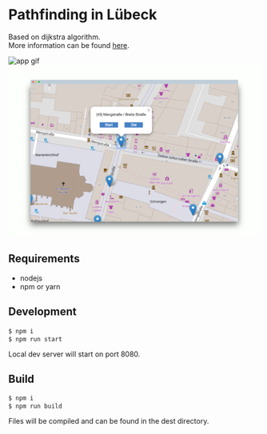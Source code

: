 # Pathfinding in Lübeck 

Based on dijkstra algorithm.  
More information can be found [here](https://en.wikipedia.org/wiki/Dijkstra%27s_algorithm#Pseudocode).

![app gif](./src/images/demo-img-1.png)
![app gif](./src/images/demo-img-2.png)

## Requirements

- nodejs
- npm or yarn 

## Development
 ```
 $ npm i
 $ npm run start
 ``` 
 Local dev server will start on port 8080.
 
 ## Build

 ```
 $ npm i
 $ npm run build
 ``` 
 
 Files will be compiled and can be found in the dest directory.